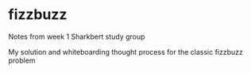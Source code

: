 # fizzbuzz

Notes from week 1 Sharkbert study group

My solution and whiteboarding thought process for the classic fizzbuzz problem

